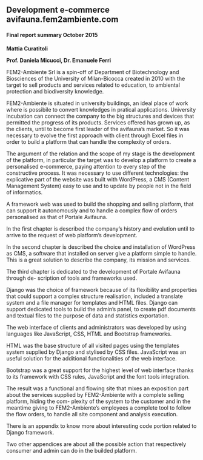 ## Development e-commerce avifauna.fem2ambiente.com#### Final report summary October 2015**Mattia Curatitoli**
**Prof. Daniela Micucci, Dr. Emanuele Ferri**FEM2-Ambiente Srl is a spin-off of Department of Biotechnology and Biosciences of the University of Milan-Bicocca created in 2010 with the target to sell products and services related to education, to ambiental protection and biodiversity knowledge.
FEM2-Ambiente is situated in university buildings, an ideal place of work where is possibile to convert knowledges in pratical applications. University incubation can connect the company to the big structures and devices that permitted the progress of its products. Services offered has grown up, as the clients, until to become first leader of the avifauna’s market. So it was necessary to evolve the first approach with client through Excel files in order to build a platform that can handle the complexity of orders.
The argument of the relation and the scope of my stage is the development of the platform, in particular the target was to develop a platform to create a personalised e-commerce, paying attention to every step of the constructive process.It was necessary to use different technologies: the explicative part of the website was built with WordPress, a CMS (Content Management System) easy to use and to update by people not in the field of informatics.
A framework web was used to build the shopping and selling platform, that can support it autonomously and to handle a complex flow of orders personalised as that of Portale Avifauna.
In the first chapter is described the company’s history and evolution until to arrive to the request of web platform’s development.
In the second chapter is described the choice and installation of WordPress as CMS, a software that installed on server give a platform simple to handle. This is a great solution to describe the company, its mission and services.
The third chapter is dedicated to the development of Portale Avifauna through de- scription of tools and frameworks used.Django was the choice of framework because of its flexibility and properties that could support a complex structure realisation, included a translate system and a file manager for templates and HTML files. Django can support dedicated tools to build the admin’s panel, to create pdf documents and textual files to the purpose of data and statistics exportation.The web interface of clients and administrators was developed by using languages like JavaScript, CSS, HTML and Bootstrap frameworks.HTML was the base structure of all visited pages using the templates system supplied by Django and stylised by CSS files. JavaScript was an useful solution for the additional functionalities of the web interface.Bootstrap was a great support for the highest level of web interface thanks to its framework with CSS rules, JavaScript and the font tools integration.The result was a functional and flowing site that mixes an exposition part about the services supplied by FEM2-Ambiente with a complete selling platform, hiding the com- plexity of the system to the customer and in the meantime giving to FEM2-Ambiente’s employees a complete tool to follow the flow orders, to handle all site component and analysis execution.There is an appendix to know more about interesting code portion related to Django framework.Two other appendices are about all the possible action that respectively consumer and admin can do in the builded platform.
